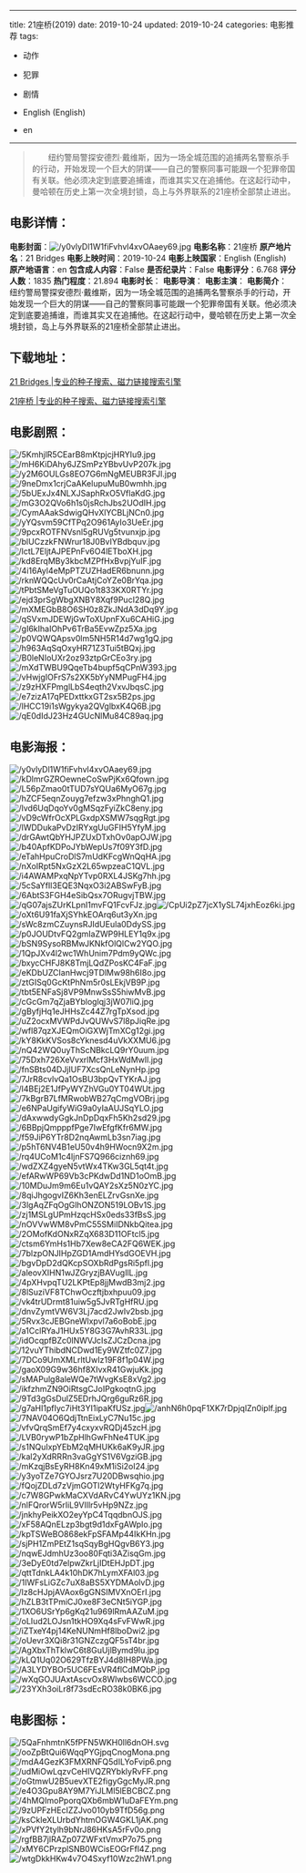 
---
title: 21座桥(2019)
date: 2019-10-24
updated: 2019-10-24
categories: 电影推荐
tags:
- 动作
- 犯罪
- 剧情

- English (English)
- en
---


> 　　纽约警局警探安德烈·戴维斯，因为一场全城范围的追捕两名警察杀手的行动，开始发现一个巨大的阴谋——自己的警察同事可能跟一个犯罪帝国有关联。他必须决定到底要追捕谁，而谁其实又在追捕他。在这起行动中，曼哈顿在历史上第一次全境封锁，岛上与外界联系的21座桥全部禁止进出。

## **电影详情**：

**电影封面**：<img src="https://image.tmdb.org/t/p/w200/y0vlyDl1W1fiFvhvl4xvOAaey69.jpg" alt="/y0vlyDl1W1fiFvhvl4xvOAaey69.jpg" title="/y0vlyDl1W1fiFvhvl4xvOAaey69.jpg">
**电影名称**：21座桥
**原产地片名**：21 Bridges
**电影上映时间**：2019-10-24
**电影上映国家**：English (English)
**原产地语言**：en
**包含成人内容**：False
**是否纪录片**：False
**电影评分**：6.768
**评分人数**：1835
**热门程度**：21.894
**电影时长**：
**电影导演**：
**电影主演**：
**电影简介**：　　纽约警局警探安德烈·戴维斯，因为一场全城范围的追捕两名警察杀手的行动，开始发现一个巨大的阴谋——自己的警察同事可能跟一个犯罪帝国有关联。他必须决定到底要追捕谁，而谁其实又在追捕他。在这起行动中，曼哈顿在历史上第一次全境封锁，岛上与外界联系的21座桥全部禁止进出。

## **下载地址**：
[21 Bridges |专业的种子搜索、磁力链接搜索引擎](https://movie.amd794.com:2083/?search=21%20Bridges&ordering=&mode=match_phrase&page_size=10&page=1)

[21座桥 |专业的种子搜索、磁力链接搜索引擎](https://movie.amd794.com:2083/?search=21%E5%BA%A7%E6%A1%A5&ordering=&mode=match_phrase&page_size=10&page=1)
 

## **电影剧照**：
<img src="https://image.tmdb.org/t/p/original/5KmhjlR5CEarB8mKtpjcjHRYIu9.jpg" alt="/5KmhjlR5CEarB8mKtpjcjHRYIu9.jpg" title="/5KmhjlR5CEarB8mKtpjcjHRYIu9.jpg"><img src="https://image.tmdb.org/t/p/original/mH6KiDAhy6JZSmPzYBbvUvP207k.jpg" alt="/mH6KiDAhy6JZSmPzYBbvUvP207k.jpg" title="/mH6KiDAhy6JZSmPzYBbvUvP207k.jpg"><img src="https://image.tmdb.org/t/p/original/y2M6OULGs8EO7G6mNgMEUBR3FJl.jpg" alt="/y2M6OULGs8EO7G6mNgMEUBR3FJl.jpg" title="/y2M6OULGs8EO7G6mNgMEUBR3FJl.jpg"><img src="https://image.tmdb.org/t/p/original/9neDmx1crjCaAKelupuMuB0wmhh.jpg" alt="/9neDmx1crjCaAKelupuMuB0wmhh.jpg" title="/9neDmx1crjCaAKelupuMuB0wmhh.jpg"><img src="https://image.tmdb.org/t/p/original/5bUExJx4NLXJSaphRxO5VflaKdG.jpg" alt="/5bUExJx4NLXJSaphRxO5VflaKdG.jpg" title="/5bUExJx4NLXJSaphRxO5VflaKdG.jpg"><img src="https://image.tmdb.org/t/p/original/mG3O2QVo6h1s0jsRchJbs2UOdIH.jpg" alt="/mG3O2QVo6h1s0jsRchJbs2UOdIH.jpg" title="/mG3O2QVo6h1s0jsRchJbs2UOdIH.jpg"><img src="https://image.tmdb.org/t/p/original/CymAAakSdwigQHvXlYCBLjNCn0.jpg" alt="/CymAAakSdwigQHvXlYCBLjNCn0.jpg" title="/CymAAakSdwigQHvXlYCBLjNCn0.jpg"><img src="https://image.tmdb.org/t/p/original/yYQsvm59CfTPq2O961AyIo3UeEr.jpg" alt="/yYQsvm59CfTPq2O961AyIo3UeEr.jpg" title="/yYQsvm59CfTPq2O961AyIo3UeEr.jpg"><img src="https://image.tmdb.org/t/p/original/9pcxROTFNVsnl5gRUVg5tvunxjp.jpg" alt="/9pcxROTFNVsnl5gRUVg5tvunxjp.jpg" title="/9pcxROTFNVsnl5gRUVg5tvunxjp.jpg"><img src="https://image.tmdb.org/t/p/original/blUCzzkFNWrur18J0BvIYBdbquv.jpg" alt="/blUCzzkFNWrur18J0BvIYBdbquv.jpg" title="/blUCzzkFNWrur18J0BvIYBdbquv.jpg"><img src="https://image.tmdb.org/t/p/original/lctL7EljtAJPEPnFv6O4lETboXH.jpg" alt="/lctL7EljtAJPEPnFv6O4lETboXH.jpg" title="/lctL7EljtAJPEPnFv6O4lETboXH.jpg"><img src="https://image.tmdb.org/t/p/original/kd8ErqMBy3kbcMZPfHxBvpjYuIF.jpg" alt="/kd8ErqMBy3kbcMZPfHxBvpjYuIF.jpg" title="/kd8ErqMBy3kbcMZPfHxBvpjYuIF.jpg"><img src="https://image.tmdb.org/t/p/original/4i16Ayl4eMpPTZUZHadER6bnunn.jpg" alt="/4i16Ayl4eMpPTZUZHadER6bnunn.jpg" title="/4i16Ayl4eMpPTZUZHadER6bnunn.jpg"><img src="https://image.tmdb.org/t/p/original/rknWQQcUv0rCaAtjCoYZe0BrYqa.jpg" alt="/rknWQQcUv0rCaAtjCoYZe0BrYqa.jpg" title="/rknWQQcUv0rCaAtjCoYZe0BrYqa.jpg"><img src="https://image.tmdb.org/t/p/original/tPbtSMeVgTuOUQo1t833KX0RTYr.jpg" alt="/tPbtSMeVgTuOUQo1t833KX0RTYr.jpg" title="/tPbtSMeVgTuOUQo1t833KX0RTYr.jpg"><img src="https://image.tmdb.org/t/p/original/ejd3prSgWbgXNBY8Xqf9PucI28Q.jpg" alt="/ejd3prSgWbgXNBY8Xqf9PucI28Q.jpg" title="/ejd3prSgWbgXNBY8Xqf9PucI28Q.jpg"><img src="https://image.tmdb.org/t/p/original/mXMEGbB8O6SH0z8ZkJNdA3dDq9Y.jpg" alt="/mXMEGbB8O6SH0z8ZkJNdA3dDq9Y.jpg" title="/mXMEGbB8O6SH0z8ZkJNdA3dDq9Y.jpg"><img src="https://image.tmdb.org/t/p/original/qSVxmJDEWjGwToXUpnFXu6CAHiG.jpg" alt="/qSVxmJDEWjGwToXUpnFXu6CAHiG.jpg" title="/qSVxmJDEWjGwToXUpnFXu6CAHiG.jpg"><img src="https://image.tmdb.org/t/p/original/gI6kIhaIOhPv6TrBa5EvwZpz5Xa.jpg" alt="/gI6kIhaIOhPv6TrBa5EvwZpz5Xa.jpg" title="/gI6kIhaIOhPv6TrBa5EvwZpz5Xa.jpg"><img src="https://image.tmdb.org/t/p/original/p0VQWQApsv0lm5NH5R14d7wg1gQ.jpg" alt="/p0VQWQApsv0lm5NH5R14d7wg1gQ.jpg" title="/p0VQWQApsv0lm5NH5R14d7wg1gQ.jpg"><img src="https://image.tmdb.org/t/p/original/h963AqSqOxyHR71Z3Tui5tBQxj.jpg" alt="/h963AqSqOxyHR71Z3Tui5tBQxj.jpg" title="/h963AqSqOxyHR71Z3Tui5tBQxj.jpg"><img src="https://image.tmdb.org/t/p/original/B0leNIoUXr2oz93ztpGrCEo3ry.jpg" alt="/B0leNIoUXr2oz93ztpGrCEo3ry.jpg" title="/B0leNIoUXr2oz93ztpGrCEo3ry.jpg"><img src="https://image.tmdb.org/t/p/original/mXdTWBU9QqeTb4bupf5qCPnW393.jpg" alt="/mXdTWBU9QqeTb4bupf5qCPnW393.jpg" title="/mXdTWBU9QqeTb4bupf5qCPnW393.jpg"><img src="https://image.tmdb.org/t/p/original/vHwjgIOFrS7s2XK5bYyNMPugFH4.jpg" alt="/vHwjgIOFrS7s2XK5bYyNMPugFH4.jpg" title="/vHwjgIOFrS7s2XK5bYyNMPugFH4.jpg"><img src="https://image.tmdb.org/t/p/original/z9zHXFPmglLbS4eqth2VxvJbqsC.jpg" alt="/z9zHXFPmglLbS4eqth2VxvJbqsC.jpg" title="/z9zHXFPmglLbS4eqth2VxvJbqsC.jpg"><img src="https://image.tmdb.org/t/p/original/e7zizA17qPEDxttkxGT2sx5B2ps.jpg" alt="/e7zizA17qPEDxttkxGT2sx5B2ps.jpg" title="/e7zizA17qPEDxttkxGT2sx5B2ps.jpg"><img src="https://image.tmdb.org/t/p/original/lHCC19i1sWgykya2QVglbxK4Q6B.jpg" alt="/lHCC19i1sWgykya2QVglbxK4Q6B.jpg" title="/lHCC19i1sWgykya2QVglbxK4Q6B.jpg"><img src="https://image.tmdb.org/t/p/original/qE0dIdJ23Hz4GUcNlMu84C89aq.jpg" alt="/qE0dIdJ23Hz4GUcNlMu84C89aq.jpg" title="/qE0dIdJ23Hz4GUcNlMu84C89aq.jpg">

## **电影海报**：
<img src="https://image.tmdb.org/t/p/original/y0vlyDl1W1fiFvhvl4xvOAaey69.jpg" alt="/y0vlyDl1W1fiFvhvl4xvOAaey69.jpg" title="/y0vlyDl1W1fiFvhvl4xvOAaey69.jpg"><img src="https://image.tmdb.org/t/p/original/kDlmrGZROewneCoSwPjKx6Qfown.jpg" alt="/kDlmrGZROewneCoSwPjKx6Qfown.jpg" title="/kDlmrGZROewneCoSwPjKx6Qfown.jpg"><img src="https://image.tmdb.org/t/p/original/L56pZmao0tTUD7sYQUa6MyO67g.jpg" alt="/L56pZmao0tTUD7sYQUa6MyO67g.jpg" title="/L56pZmao0tTUD7sYQUa6MyO67g.jpg"><img src="https://image.tmdb.org/t/p/original/hZCF5eqnZouyg7efzw3xPhnghQ1.jpg" alt="/hZCF5eqnZouyg7efzw3xPhnghQ1.jpg" title="/hZCF5eqnZouyg7efzw3xPhnghQ1.jpg"><img src="https://image.tmdb.org/t/p/original/lvd6UqDqoYv0gMSqzFyiZkC8eny.jpg" alt="/lvd6UqDqoYv0gMSqzFyiZkC8eny.jpg" title="/lvd6UqDqoYv0gMSqzFyiZkC8eny.jpg"><img src="https://image.tmdb.org/t/p/original/vD9cWfrOcXPLGxdpXSMW7sqgRgt.jpg" alt="/vD9cWfrOcXPLGxdpXSMW7sqgRgt.jpg" title="/vD9cWfrOcXPLGxdpXSMW7sqgRgt.jpg"><img src="https://image.tmdb.org/t/p/original/lWDDukaPvDzIRYxgUuGFIH5YfyM.jpg" alt="/lWDDukaPvDzIRYxgUuGFIH5YfyM.jpg" title="/lWDDukaPvDzIRYxgUuGFIH5YfyM.jpg"><img src="https://image.tmdb.org/t/p/original/drGAwtQbYHJPZUxDTxhOv0apOJW.jpg" alt="/drGAwtQbYHJPZUxDTxhOv0apOJW.jpg" title="/drGAwtQbYHJPZUxDTxhOv0apOJW.jpg"><img src="https://image.tmdb.org/t/p/original/b40ApfKDPoJYbWepUs7f09Y3fD.jpg" alt="/b40ApfKDPoJYbWepUs7f09Y3fD.jpg" title="/b40ApfKDPoJYbWepUs7f09Y3fD.jpg"><img src="https://image.tmdb.org/t/p/original/eTahHpuCroDlS7mUdKFcgWnQqHA.jpg" alt="/eTahHpuCroDlS7mUdKFcgWnQqHA.jpg" title="/eTahHpuCroDlS7mUdKFcgWnQqHA.jpg"><img src="https://image.tmdb.org/t/p/original/nXoIRpt5NxGzX2L65wpzeaC1QVL.jpg" alt="/nXoIRpt5NxGzX2L65wpzeaC1QVL.jpg" title="/nXoIRpt5NxGzX2L65wpzeaC1QVL.jpg"><img src="https://image.tmdb.org/t/p/original/i4AWAMPxqNpYTvp0RXL4JSKg7hh.jpg" alt="/i4AWAMPxqNpYTvp0RXL4JSKg7hh.jpg" title="/i4AWAMPxqNpYTvp0RXL4JSKg7hh.jpg"><img src="https://image.tmdb.org/t/p/original/5cSaYfIl3EQE3NqxO3i2ABSwFyB.jpg" alt="/5cSaYfIl3EQE3NqxO3i2ABSwFyB.jpg" title="/5cSaYfIl3EQE3NqxO3i2ABSwFyB.jpg"><img src="https://image.tmdb.org/t/p/original/6AbtS3FGH4eSibQsx7ORugvjTBW.jpg" alt="/6AbtS3FGH4eSibQsx7ORugvjTBW.jpg" title="/6AbtS3FGH4eSibQsx7ORugvjTBW.jpg"><img src="https://image.tmdb.org/t/p/original/qG07ajsZUrKLpnI1mvFQ1FcvFJz.jpg" alt="/qG07ajsZUrKLpnI1mvFQ1FcvFJz.jpg" title="/qG07ajsZUrKLpnI1mvFQ1FcvFJz.jpg"><img src="https://image.tmdb.org/t/p/original/CpUi2pZ7jcX1ySL74jxhEoz6ki.jpg" alt="/CpUi2pZ7jcX1ySL74jxhEoz6ki.jpg" title="/CpUi2pZ7jcX1ySL74jxhEoz6ki.jpg"><img src="https://image.tmdb.org/t/p/original/oXt6U91faXjSYhkEOArq6ut3yXn.jpg" alt="/oXt6U91faXjSYhkEOArq6ut3yXn.jpg" title="/oXt6U91faXjSYhkEOArq6ut3yXn.jpg"><img src="https://image.tmdb.org/t/p/original/sWc8zmCZuynsRJIdUEula0DdySS.jpg" alt="/sWc8zmCZuynsRJIdUEula0DdySS.jpg" title="/sWc8zmCZuynsRJIdUEula0DdySS.jpg"><img src="https://image.tmdb.org/t/p/original/p0JOUDtvFQ2gmIaZWP9HLEY1q9x.jpg" alt="/p0JOUDtvFQ2gmIaZWP9HLEY1q9x.jpg" title="/p0JOUDtvFQ2gmIaZWP9HLEY1q9x.jpg"><img src="https://image.tmdb.org/t/p/original/bSN9SysoRBMwJKNkfOlQlCw2YQO.jpg" alt="/bSN9SysoRBMwJKNkfOlQlCw2YQO.jpg" title="/bSN9SysoRBMwJKNkfOlQlCw2YQO.jpg"><img src="https://image.tmdb.org/t/p/original/1QpJXv4l2wc1WhUnim7Pdm9yQWc.jpg" alt="/1QpJXv4l2wc1WhUnim7Pdm9yQWc.jpg" title="/1QpJXv4l2wc1WhUnim7Pdm9yQWc.jpg"><img src="https://image.tmdb.org/t/p/original/bxycCHFJ8K8TmjLQdZPosKC4FaF.jpg" alt="/bxycCHFJ8K8TmjLQdZPosKC4FaF.jpg" title="/bxycCHFJ8K8TmjLQdZPosKC4FaF.jpg"><img src="https://image.tmdb.org/t/p/original/eKDbUZCIanHwcj9TDlMw98h6I8o.jpg" alt="/eKDbUZCIanHwcj9TDlMw98h6I8o.jpg" title="/eKDbUZCIanHwcj9TDlMw98h6I8o.jpg"><img src="https://image.tmdb.org/t/p/original/ztGISq0GcKtPhNm5r0sLEkjVB9P.jpg" alt="/ztGISq0GcKtPhNm5r0sLEkjVB9P.jpg" title="/ztGISq0GcKtPhNm5r0sLEkjVB9P.jpg"><img src="https://image.tmdb.org/t/p/original/tbt5ENFaSj8VP9MnwSsS5hiwMvB.jpg" alt="/tbt5ENFaSj8VP9MnwSsS5hiwMvB.jpg" title="/tbt5ENFaSj8VP9MnwSsS5hiwMvB.jpg"><img src="https://image.tmdb.org/t/p/original/cGcGm7qZjaBYbloglqj3jW07liQ.jpg" alt="/cGcGm7qZjaBYbloglqj3jW07liQ.jpg" title="/cGcGm7qZjaBYbloglqj3jW07liQ.jpg"><img src="https://image.tmdb.org/t/p/original/gByfjHq1eJHHsZc44Z7rgTpXsod.jpg" alt="/gByfjHq1eJHHsZc44Z7rgTpXsod.jpg" title="/gByfjHq1eJHHsZc44Z7rgTpXsod.jpg"><img src="https://image.tmdb.org/t/p/original/uZ2ocxMVWPdJvQUWvS7l8pJiqRe.jpg" alt="/uZ2ocxMVWPdJvQUWvS7l8pJiqRe.jpg" title="/uZ2ocxMVWPdJvQUWvS7l8pJiqRe.jpg"><img src="https://image.tmdb.org/t/p/original/wfl87qzXJEQmOiGXWjTmXCg12gi.jpg" alt="/wfl87qzXJEQmOiGXWjTmXCg12gi.jpg" title="/wfl87qzXJEQmOiGXWjTmXCg12gi.jpg"><img src="https://image.tmdb.org/t/p/original/kY8KkKVSos8cYknesd4uVkXXMU6.jpg" alt="/kY8KkKVSos8cYknesd4uVkXXMU6.jpg" title="/kY8KkKVSos8cYknesd4uVkXXMU6.jpg"><img src="https://image.tmdb.org/t/p/original/nQ42WQ0uyThScNBkcLQ9rY0uum.jpg" alt="/nQ42WQ0uyThScNBkcLQ9rY0uum.jpg" title="/nQ42WQ0uyThScNBkcLQ9rY0uum.jpg"><img src="https://image.tmdb.org/t/p/original/75Dxh726XeVvxrlMcf3HxWdMwIl.jpg" alt="/75Dxh726XeVvxrlMcf3HxWdMwIl.jpg" title="/75Dxh726XeVvxrlMcf3HxWdMwIl.jpg"><img src="https://image.tmdb.org/t/p/original/fnSBts04DJjIUF7XcsQnLeNynHp.jpg" alt="/fnSBts04DJjIUF7XcsQnLeNynHp.jpg" title="/fnSBts04DJjIUF7XcsQnLeNynHp.jpg"><img src="https://image.tmdb.org/t/p/original/7JrR8cvlvQa1OsBU3bpQvTYKrAJ.jpg" alt="/7JrR8cvlvQa1OsBU3bpQvTYKrAJ.jpg" title="/7JrR8cvlvQa1OsBU3bpQvTYKrAJ.jpg"><img src="https://image.tmdb.org/t/p/original/l4BEj2E1JfPyWYZhVGu0YT04WUt.jpg" alt="/l4BEj2E1JfPyWYZhVGu0YT04WUt.jpg" title="/l4BEj2E1JfPyWYZhVGu0YT04WUt.jpg"><img src="https://image.tmdb.org/t/p/original/7kBgrB7LfMRwobWB27qCmgVOBrj.jpg" alt="/7kBgrB7LfMRwobWB27qCmgVOBrj.jpg" title="/7kBgrB7LfMRwobWB27qCmgVOBrj.jpg"><img src="https://image.tmdb.org/t/p/original/e6NPaUgifyWiG9a0yIaAUJSqYLO.jpg" alt="/e6NPaUgifyWiG9a0yIaAUJSqYLO.jpg" title="/e6NPaUgifyWiG9a0yIaAUJSqYLO.jpg"><img src="https://image.tmdb.org/t/p/original/dAxwwdyGgkJnDpDqxFh5Kh2sd29.jpg" alt="/dAxwwdyGgkJnDpDqxFh5Kh2sd29.jpg" title="/dAxwwdyGgkJnDpDqxFh5Kh2sd29.jpg"><img src="https://image.tmdb.org/t/p/original/6BBpjQmpppfPge7IwEfgfKfr6MW.jpg" alt="/6BBpjQmpppfPge7IwEfgfKfr6MW.jpg" title="/6BBpjQmpppfPge7IwEfgfKfr6MW.jpg"><img src="https://image.tmdb.org/t/p/original/f59JiP6YTr8D2nqAwmLb3sn7iag.jpg" alt="/f59JiP6YTr8D2nqAwmLb3sn7iag.jpg" title="/f59JiP6YTr8D2nqAwmLb3sn7iag.jpg"><img src="https://image.tmdb.org/t/p/original/p5hT6NV4B1eU50v4h9HWocn9X2m.jpg" alt="/p5hT6NV4B1eU50v4h9HWocn9X2m.jpg" title="/p5hT6NV4B1eU50v4h9HWocn9X2m.jpg"><img src="https://image.tmdb.org/t/p/original/rq4UCoM1c4ljnFS7Q966ciznh69.jpg" alt="/rq4UCoM1c4ljnFS7Q966ciznh69.jpg" title="/rq4UCoM1c4ljnFS7Q966ciznh69.jpg"><img src="https://image.tmdb.org/t/p/original/wdZXZ4gyeN5vtWx4TKw3GL5qt4t.jpg" alt="/wdZXZ4gyeN5vtWx4TKw3GL5qt4t.jpg" title="/wdZXZ4gyeN5vtWx4TKw3GL5qt4t.jpg"><img src="https://image.tmdb.org/t/p/original/efARwWP69Vb3cPKdwDd1ND1oOmB.jpg" alt="/efARwWP69Vb3cPKdwDd1ND1oOmB.jpg" title="/efARwWP69Vb3cPKdwDd1ND1oOmB.jpg"><img src="https://image.tmdb.org/t/p/original/10MDuJm9m6Eu1vQAY2sXz5N0zYC.jpg" alt="/10MDuJm9m6Eu1vQAY2sXz5N0zYC.jpg" title="/10MDuJm9m6Eu1vQAY2sXz5N0zYC.jpg"><img src="https://image.tmdb.org/t/p/original/8qiJhgogvIZ6Kh3enELZrvGsnXe.jpg" alt="/8qiJhgogvIZ6Kh3enELZrvGsnXe.jpg" title="/8qiJhgogvIZ6Kh3enELZrvGsnXe.jpg"><img src="https://image.tmdb.org/t/p/original/3lgAqZFqOgGlhONZON519LOBv1S.jpg" alt="/3lgAqZFqOgGlhONZON519LOBv1S.jpg" title="/3lgAqZFqOgGlhONZON519LOBv1S.jpg"><img src="https://image.tmdb.org/t/p/original/zj1MSLgUPmHzqcHSx0eds33fBsS.jpg" alt="/zj1MSLgUPmHzqcHSx0eds33fBsS.jpg" title="/zj1MSLgUPmHzqcHSx0eds33fBsS.jpg"><img src="https://image.tmdb.org/t/p/original/nOVVwWM8vPmC55SMiIDNkbQitea.jpg" alt="/nOVVwWM8vPmC55SMiIDNkbQitea.jpg" title="/nOVVwWM8vPmC55SMiIDNkbQitea.jpg"><img src="https://image.tmdb.org/t/p/original/2OMofKdONxRZqX683D11OFtcl5.jpg" alt="/2OMofKdONxRZqX683D11OFtcl5.jpg" title="/2OMofKdONxRZqX683D11OFtcl5.jpg"><img src="https://image.tmdb.org/t/p/original/ctsm6YmHs1Hb7Xew8eCA2FQ6WEK.jpg" alt="/ctsm6YmHs1Hb7Xew8eCA2FQ6WEK.jpg" title="/ctsm6YmHs1Hb7Xew8eCA2FQ6WEK.jpg"><img src="https://image.tmdb.org/t/p/original/7blzpONJIHpZGD1AmdHYsdGOEVH.jpg" alt="/7blzpONJIHpZGD1AmdHYsdGOEVH.jpg" title="/7blzpONJIHpZGD1AmdHYsdGOEVH.jpg"><img src="https://image.tmdb.org/t/p/original/bgvDpD2dQKcpSOXbRdPgsRi5pfl.jpg" alt="/bgvDpD2dQKcpSOXbRdPgsRi5pfl.jpg" title="/bgvDpD2dQKcpSOXbRdPgsRi5pfl.jpg"><img src="https://image.tmdb.org/t/p/original/aleovXIHN1wJZGryzjBAVugIlL.jpg" alt="/aleovXIHN1wJZGryzjBAVugIlL.jpg" title="/aleovXIHN1wJZGryzjBAVugIlL.jpg"><img src="https://image.tmdb.org/t/p/original/4pXHvpqTU2LKPtEp8jjMwdB3mj2.jpg" alt="/4pXHvpqTU2LKPtEp8jjMwdB3mj2.jpg" title="/4pXHvpqTU2LKPtEp8jjMwdB3mj2.jpg"><img src="https://image.tmdb.org/t/p/original/8lSuziVF8TChwOczftjbxhpuu09.jpg" alt="/8lSuziVF8TChwOczftjbxhpuu09.jpg" title="/8lSuziVF8TChwOczftjbxhpuu09.jpg"><img src="https://image.tmdb.org/t/p/original/vk4trUDrmt81uiw5g5JvRTgHfRU.jpg" alt="/vk4trUDrmt81uiw5g5JvRTgHfRU.jpg" title="/vk4trUDrmt81uiw5g5JvRTgHfRU.jpg"><img src="https://image.tmdb.org/t/p/original/dnvZymtVW6V3Lj7acd2JwIv2bsb.jpg" alt="/dnvZymtVW6V3Lj7acd2JwIv2bsb.jpg" title="/dnvZymtVW6V3Lj7acd2JwIv2bsb.jpg"><img src="https://image.tmdb.org/t/p/original/5Rvx3cJEBGneWlxpvl7a6oBobE.jpg" alt="/5Rvx3cJEBGneWlxpvl7a6oBobE.jpg" title="/5Rvx3cJEBGneWlxpvl7a6oBobE.jpg"><img src="https://image.tmdb.org/t/p/original/a1CclRYaJ1HUx5Y8G3G7AvhR33L.jpg" alt="/a1CclRYaJ1HUx5Y8G3G7AvhR33L.jpg" title="/a1CclRYaJ1HUx5Y8G3G7AvhR33L.jpg"><img src="https://image.tmdb.org/t/p/original/idOcqpfBZc0lNWVJcIsZJCzDcna.jpg" alt="/idOcqpfBZc0lNWVJcIsZJCzDcna.jpg" title="/idOcqpfBZc0lNWVJcIsZJCzDcna.jpg"><img src="https://image.tmdb.org/t/p/original/12vuYThibdNCDwd1Ey9WZtfc0Z7.jpg" alt="/12vuYThibdNCDwd1Ey9WZtfc0Z7.jpg" title="/12vuYThibdNCDwd1Ey9WZtfc0Z7.jpg"><img src="https://image.tmdb.org/t/p/original/7DCo9UmXMLrltUwIz19F8f1p04W.jpg" alt="/7DCo9UmXMLrltUwIz19F8f1p04W.jpg" title="/7DCo9UmXMLrltUwIz19F8f1p04W.jpg"><img src="https://image.tmdb.org/t/p/original/gaoX09G9w36hf8XIvxR41GwjuKk.jpg" alt="/gaoX09G9w36hf8XIvxR41GwjuKk.jpg" title="/gaoX09G9w36hf8XIvxR41GwjuKk.jpg"><img src="https://image.tmdb.org/t/p/original/sMAPulg8aleWQe7tWvgKsE8xVg2.jpg" alt="/sMAPulg8aleWQe7tWvgKsE8xVg2.jpg" title="/sMAPulg8aleWQe7tWvgKsE8xVg2.jpg"><img src="https://image.tmdb.org/t/p/original/ikfzhmZN9OiRtsgCJoIPgkoqtnG.jpg" alt="/ikfzhmZN9OiRtsgCJoIPgkoqtnG.jpg" title="/ikfzhmZN9OiRtsgCJoIPgkoqtnG.jpg"><img src="https://image.tmdb.org/t/p/original/9Td3gGsDulZ5EDrhJQrg6guRz6R.jpg" alt="/9Td3gGsDulZ5EDrhJQrg6guRz6R.jpg" title="/9Td3gGsDulZ5EDrhJQrg6guRz6R.jpg"><img src="https://image.tmdb.org/t/p/original/g7aHI1pfIyc7iHt3YI1ipaKfUSz.jpg" alt="/g7aHI1pfIyc7iHt3YI1ipaKfUSz.jpg" title="/g7aHI1pfIyc7iHt3YI1ipaKfUSz.jpg"><img src="https://image.tmdb.org/t/p/original/anhN6h0pqF1XK7rDpjqlZn0iplf.jpg" alt="/anhN6h0pqF1XK7rDpjqlZn0iplf.jpg" title="/anhN6h0pqF1XK7rDpjqlZn0iplf.jpg"><img src="https://image.tmdb.org/t/p/original/7NAV04O6QdjTtnEixLyC7Nu15c.jpg" alt="/7NAV04O6QdjTtnEixLyC7Nu15c.jpg" title="/7NAV04O6QdjTtnEixLyC7Nu15c.jpg"><img src="https://image.tmdb.org/t/p/original/vfvQrqSmEf7y4cxyxvRQDj45zcH.jpg" alt="/vfvQrqSmEf7y4cxyxvRQDj45zcH.jpg" title="/vfvQrqSmEf7y4cxyxvRQDj45zcH.jpg"><img src="https://image.tmdb.org/t/p/original/LVB0rywP1bZpHlhGwFhNe4TUK.jpg" alt="/LVB0rywP1bZpHlhGwFhNe4TUK.jpg" title="/LVB0rywP1bZpHlhGwFhNe4TUK.jpg"><img src="https://image.tmdb.org/t/p/original/s1NQuIxpYEbM2qMHUKk6aK9yJR.jpg" alt="/s1NQuIxpYEbM2qMHUKk6aK9yJR.jpg" title="/s1NQuIxpYEbM2qMHUKk6aK9yJR.jpg"><img src="https://image.tmdb.org/t/p/original/kal2yXdRRRn3vaGgYS1V6VgziGB.jpg" alt="/kal2yXdRRRn3vaGgYS1V6VgziGB.jpg" title="/kal2yXdRRRn3vaGgYS1V6VgziGB.jpg"><img src="https://image.tmdb.org/t/p/original/mKzqjBsEyRH8Kn49xM1iSi2oI24.jpg" alt="/mKzqjBsEyRH8Kn49xM1iSi2oI24.jpg" title="/mKzqjBsEyRH8Kn49xM1iSi2oI24.jpg"><img src="https://image.tmdb.org/t/p/original/y3yoTZe7GYOJsrz7U20DBwsqhio.jpg" alt="/y3yoTZe7GYOJsrz7U20DBwsqhio.jpg" title="/y3yoTZe7GYOJsrz7U20DBwsqhio.jpg"><img src="https://image.tmdb.org/t/p/original/fQojZDLd7zVjmGOTl2WtyHFKg7q.jpg" alt="/fQojZDLd7zVjmGOTl2WtyHFKg7q.jpg" title="/fQojZDLd7zVjmGOTl2WtyHFKg7q.jpg"><img src="https://image.tmdb.org/t/p/original/c7W8GPwkMaCXVdARvC4YwUYz1KN.jpg" alt="/c7W8GPwkMaCXVdARvC4YwUYz1KN.jpg" title="/c7W8GPwkMaCXVdARvC4YwUYz1KN.jpg"><img src="https://image.tmdb.org/t/p/original/nlFQrorW5rIiL9VIllr5vHp9NZz.jpg" alt="/nlFQrorW5rIiL9VIllr5vHp9NZz.jpg" title="/nlFQrorW5rIiL9VIllr5vHp9NZz.jpg"><img src="https://image.tmdb.org/t/p/original/jnkhyPeikXO2eyYpC4TqqdbnOJS.jpg" alt="/jnkhyPeikXO2eyYpC4TqqdbnOJS.jpg" title="/jnkhyPeikXO2eyYpC4TqqdbnOJS.jpg"><img src="https://image.tmdb.org/t/p/original/xF58AQnELzp3bgt9d1dxFgAWpIo.jpg" alt="/xF58AQnELzp3bgt9d1dxFgAWpIo.jpg" title="/xF58AQnELzp3bgt9d1dxFgAWpIo.jpg"><img src="https://image.tmdb.org/t/p/original/kpTSWeBO868ekFpSFAMp44IkKHn.jpg" alt="/kpTSWeBO868ekFpSFAMp44IkKHn.jpg" title="/kpTSWeBO868ekFpSFAMp44IkKHn.jpg"><img src="https://image.tmdb.org/t/p/original/sjPH1ZmPEtZ1sqSqyBgHQgvB6Y3.jpg" alt="/sjPH1ZmPEtZ1sqSqyBgHQgvB6Y3.jpg" title="/sjPH1ZmPEtZ1sqSqyBgHQgvB6Y3.jpg"><img src="https://image.tmdb.org/t/p/original/nqwEJdmhUz3oo80Fqti3AZisqGm.jpg" alt="/nqwEJdmhUz3oo80Fqti3AZisqGm.jpg" title="/nqwEJdmhUz3oo80Fqti3AZisqGm.jpg"><img src="https://image.tmdb.org/t/p/original/3eDyE0td7elpwZkrLjIDtEHJpDT.jpg" alt="/3eDyE0td7elpwZkrLjIDtEHJpDT.jpg" title="/3eDyE0td7elpwZkrLjIDtEHJpDT.jpg"><img src="https://image.tmdb.org/t/p/original/qttTdnkLA4k10hDK7hLymXFAl03.jpg" alt="/qttTdnkLA4k10hDK7hLymXFAl03.jpg" title="/qttTdnkLA4k10hDK7hLymXFAl03.jpg"><img src="https://image.tmdb.org/t/p/original/1IWFsLiGZc7uX8aBS5XYDMAolvD.jpg" alt="/1IWFsLiGZc7uX8aBS5XYDMAolvD.jpg" title="/1IWFsLiGZc7uX8aBS5XYDMAolvD.jpg"><img src="https://image.tmdb.org/t/p/original/lz8cHJpjAVAox6gGNSIMVXnOErI.jpg" alt="/lz8cHJpjAVAox6gGNSIMVXnOErI.jpg" title="/lz8cHJpjAVAox6gGNSIMVXnOErI.jpg"><img src="https://image.tmdb.org/t/p/original/hZLB3tTPmiCJ0xe8F3eCNt5iYGP.jpg" alt="/hZLB3tTPmiCJ0xe8F3eCNt5iYGP.jpg" title="/hZLB3tTPmiCJ0xe8F3eCNt5iYGP.jpg"><img src="https://image.tmdb.org/t/p/original/1XO6USrYp6gKq21u969lRmAAZuM.jpg" alt="/1XO6USrYp6gKq21u969lRmAAZuM.jpg" title="/1XO6USrYp6gKq21u969lRmAAZuM.jpg"><img src="https://image.tmdb.org/t/p/original/oLIud2LOJsn1tkHO9Xq4sFvFWwR.jpg" alt="/oLIud2LOJsn1tkHO9Xq4sFvFWwR.jpg" title="/oLIud2LOJsn1tkHO9Xq4sFvFWwR.jpg"><img src="https://image.tmdb.org/t/p/original/iZTxeY4pj14KeNUNmHf8lboDwi2.jpg" alt="/iZTxeY4pj14KeNUNmHf8lboDwi2.jpg" title="/iZTxeY4pj14KeNUNmHf8lboDwi2.jpg"><img src="https://image.tmdb.org/t/p/original/oUevr3XQi8r31GNZczgQF5sT4br.jpg" alt="/oUevr3XQi8r31GNZczgQF5sT4br.jpg" title="/oUevr3XQi8r31GNZczgQF5sT4br.jpg"><img src="https://image.tmdb.org/t/p/original/AgXbxThTklwC6t8GuUjlBymd9Iu.jpg" alt="/AgXbxThTklwC6t8GuUjlBymd9Iu.jpg" title="/AgXbxThTklwC6t8GuUjlBymd9Iu.jpg"><img src="https://image.tmdb.org/t/p/original/kLQ1Uq02O629TfzBYJ4d8lH8PWa.jpg" alt="/kLQ1Uq02O629TfzBYJ4d8lH8PWa.jpg" title="/kLQ1Uq02O629TfzBYJ4d8lH8PWa.jpg"><img src="https://image.tmdb.org/t/p/original/A3LYDYBOr5UC6FEsVR4flCdMQbP.jpg" alt="/A3LYDYBOr5UC6FEsVR4flCdMQbP.jpg" title="/A3LYDYBOr5UC6FEsVR4flCdMQbP.jpg"><img src="https://image.tmdb.org/t/p/original/wXqGOJUAxtAscvOx8Wlwbs6WCCO.jpg" alt="/wXqGOJUAxtAscvOx8Wlwbs6WCCO.jpg" title="/wXqGOJUAxtAscvOx8Wlwbs6WCCO.jpg"><img src="https://image.tmdb.org/t/p/original/23YXh3oiLr8f73sdEcRO38k0BK6.jpg" alt="/23YXh3oiLr8f73sdEcRO38k0BK6.jpg" title="/23YXh3oiLr8f73sdEcRO38k0BK6.jpg">

## **电影图标**：
<img src="https://image.tmdb.org/t/p/original/5QaFnhmtnK5fPFN5WKH0ll6dnOH.svg" alt="/5QaFnhmtnK5fPFN5WKH0ll6dnOH.svg" title="/5QaFnhmtnK5fPFN5WKH0ll6dnOH.svg"><img src="https://image.tmdb.org/t/p/original/ooZpBtQui6WqqPYGjpqCnogMona.png" alt="/ooZpBtQui6WqqPYGjpqCnogMona.png" title="/ooZpBtQui6WqqPYGjpqCnogMona.png"><img src="https://image.tmdb.org/t/p/original/mdA4GezK3FMXRNFQ5dILYoFvip6.png" alt="/mdA4GezK3FMXRNFQ5dILYoFvip6.png" title="/mdA4GezK3FMXRNFQ5dILYoFvip6.png"><img src="https://image.tmdb.org/t/p/original/udMiOwLqzvCeHIVQZRYbklyRvFF.png" alt="/udMiOwLqzvCeHIVQZRYbklyRvFF.png" title="/udMiOwLqzvCeHIVQZRYbklyRvFF.png"><img src="https://image.tmdb.org/t/p/original/oGtmwU2B5uevXTE2figyGgcMyJR.png" alt="/oGtmwU2B5uevXTE2figyGgcMyJR.png" title="/oGtmwU2B5uevXTE2figyGgcMyJR.png"><img src="https://image.tmdb.org/t/p/original/e4O3Gpu8AY9M7YiJLMl5lEBCBCZ.png" alt="/e4O3Gpu8AY9M7YiJLMl5lEBCBCZ.png" title="/e4O3Gpu8AY9M7YiJLMl5lEBCBCZ.png"><img src="https://image.tmdb.org/t/p/original/4hMQImoPporqQXb6mbW1uDaFEYm.png" alt="/4hMQImoPporqQXb6mbW1uDaFEYm.png" title="/4hMQImoPporqQXb6mbW1uDaFEYm.png"><img src="https://image.tmdb.org/t/p/original/9zUPFzHEcIZZJvo010yb9TfD56g.png" alt="/9zUPFzHEcIZZJvo010yb9TfD56g.png" title="/9zUPFzHEcIZZJvo010yb9TfD56g.png"><img src="https://image.tmdb.org/t/p/original/ksCkleXLUrbdYhtmOGW4GKL1jAK.png" alt="/ksCkleXLUrbdYhtmOGW4GKL1jAK.png" title="/ksCkleXLUrbdYhtmOGW4GKL1jAK.png"><img src="https://image.tmdb.org/t/p/original/xPVfY2tylh9bNrJ86HKsA5rFv0o.png" alt="/xPVfY2tylh9bNrJ86HKsA5rFv0o.png" title="/xPVfY2tylh9bNrJ86HKsA5rFv0o.png"><img src="https://image.tmdb.org/t/p/original/rgfBB7jlRAZp07ZWFxtVmxP7o75.png" alt="/rgfBB7jlRAZp07ZWFxtVmxP7o75.png" title="/rgfBB7jlRAZp07ZWFxtVmxP7o75.png"><img src="https://image.tmdb.org/t/p/original/xMY6CPrzplSNB0WCisEOGrFfl4Z.png" alt="/xMY6CPrzplSNB0WCisEOGrFfl4Z.png" title="/xMY6CPrzplSNB0WCisEOGrFfl4Z.png"><img src="https://image.tmdb.org/t/p/original/wtgDkkHKw4v7O4Sxyf10Wzc2hW1.png" alt="/wtgDkkHKw4v7O4Sxyf10Wzc2hW1.png" title="/wtgDkkHKw4v7O4Sxyf10Wzc2hW1.png">
